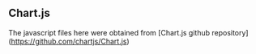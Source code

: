 ## Chart.js

The javascript files here were obtained from [Chart.js github repository] (https://github.com/chartjs/Chart.js)